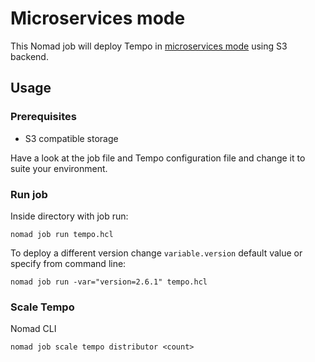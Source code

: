 # Microservices mode

This Nomad job will deploy Tempo in
[microservices mode](https://grafana.com/docs/tempo/latest/setup/deployment/#microservices-mode) using S3 backend.

## Usage

### Prerequisites
- S3 compatible storage

Have a look at the job file and Tempo configuration file and change it to suite your environment.

### Run job

Inside directory with job run:

```shell
nomad job run tempo.hcl
```

To deploy a different version change `variable.version` default value or
specify from command line:

```shell
nomad job run -var="version=2.6.1" tempo.hcl
```

### Scale Tempo

Nomad CLI

```shell
nomad job scale tempo distributor <count>
```
